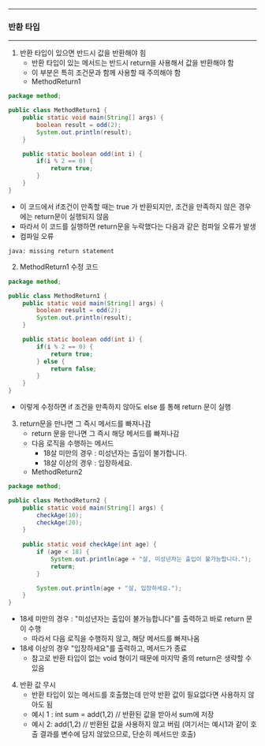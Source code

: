 -----
### 반환 타입
-----
1. 반환 타입이 있으면 반드시 값을 반환해야 힘
   - 반환 타입이 있는 메서드는 반드시 return을 사용해서 값을 반환해야 함
   - 이 부분은 특히 조건문과 함께 사용할 때 주의해야 함
   - MethodReturn1
```java
package method;

public class MethodReturn1 {
    public static void main(String[] args) {
        boolean result = odd(2);
        System.out.println(result);
    }

    public static boolean odd(int i) {
        if(i % 2 == 0) {
            return true;
        }
    }
}
```
  - 이 코드에서 if조건이 만족할 때는 true 가 반환되지만, 조건을 만족하지 않은 경우에는 return문이 실행되지 않음
  - 따라서 이 코드를 실행하면 return문을 누락했다는 다음과 같은 컴파일 오류가 발생
  - 컴파일 오류
```
java: missing return statement
```

2. MethodReturn1 수정 코드
```java
package method;

public class MethodReturn1 {
    public static void main(String[] args) {
        boolean result = odd(2);
        System.out.println(result);
    }

    public static boolean odd(int i) {
        if(i % 2 == 0) {
            return true;
        } else {
            return false;
        }
    }
}
```
  - 이렇게 수정하면 if 조건을 만족하지 않아도 else 를 통해 return 문이 실행

3. return문을 만나면 그 즉시 메서드를 빠져나감
   - return 문을 만나면 그 즉시 해당 메서드를 빠져나감
   - 다음 로직을 수행하는 메서드
       + 18살 미만의 경우 : 미성년자는 출입이 불가합니다.
       + 18살 이상의 경우 : 입장하세요.
   - MethodReturn2
```java
package method;

public class MethodReturn2 {
    public static void main(String[] args) {
        checkAge(10);
        checkAge(20);
    }
    
    public static void checkAge(int age) {
        if (age < 18) {
            System.out.println(age + "살, 미성년자는 출입이 불가능합니다.");
            return;
        }

        System.out.println(age + "살, 입장하세요.");
    }
}
```
  - 18세 미만의 경우 : "미성년자는 출입이 불가능합니다"를 출력하고 바로 return 문이 수행
    + 따라서 다음 로직을 수행하지 않고, 해당 메서드를 빠져나옴
  - 18세 이상의 경우 "입장하세요"를 출력하고, 메서드가 종료
    + 참고로 반환 타입이 없는 void 형이기 때문에 마지막 줄의 return은 생략할 수 있음

4. 반환 값 무시
   - 반환 타입이 있는 메서드를 호출했는데 만약 반환 값이 필요없다면 사용하지 않아도 됨
   - 예시 1 : int sum = add(1,2) // 반환된 값을 받아서 sum에 저장
   - 예시 2: add(1,2) // 반환된 값을 사용하지 않고 버림 (여기서는 예시1과 같이 호출 결과를 변수에 담지 않았으므로, 단순히 메서드만 호출)
